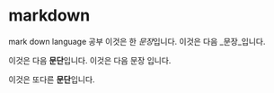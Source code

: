 # markdown
mark down language 공부
이것은 한 *문장*입니다.
이것은 다음 _문장_입니다.

이것은 다음 **문단**입니다.
이것은 다음 문장 입니다. 

이것은 또다른 **문단**입니다.

